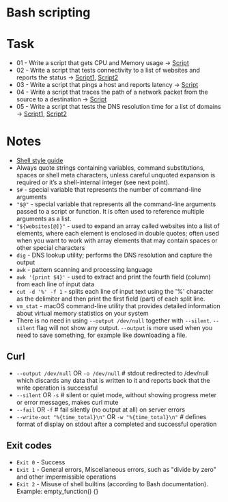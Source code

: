 # Bash scripting 

# Task

- 01 - Write a script that gets CPU and Memory usage -> [Script](https://github.com/adinpilavdzija/devops-internship-atlantbh/blob/develop/01-bash-scripting/01_cpu_and_memory_usage.sh)
- 02 - Write a script that tests connectivity to a list of websites and reports the status -> [Script1](https://github.com/adinpilavdzija/devops-internship-atlantbh/blob/develop/01-bash-scripting/02_connectivity_list_of_websites_1.sh), [Script2](https://github.com/adinpilavdzija/devops-internship-atlantbh/blob/develop/01-bash-scripting/02_connectivity_list_of_websites_2.sh)
- 03 - Write a script that pings a host and reports latency -> [Script](https://github.com/adinpilavdzija/devops-internship-atlantbh/blob/develop/01-bash-scripting/03_ping_host_latency.sh)
- 04 - Write a script that traces the path of a network packet from the source to a destination -> [Script](https://github.com/adinpilavdzija/devops-internship-atlantbh/blob/develop/01-bash-scripting/04_trace_path_network_packet.sh)
- 05 - Write a script that tests the DNS resolution time for a list of domains -> [Script1](https://github.com/adinpilavdzija/devops-internship-atlantbh/blob/develop/01-bash-scripting/05_dns_resolution_time_list_of_domains_1.sh), [Script2](https://github.com/adinpilavdzija/devops-internship-atlantbh/blob/develop/01-bash-scripting/05_dns_resolution_time_list_of_domains_2.sh)

# Notes

- [Shell style guide](https://google.github.io/styleguide/shellguide.html)
- Always quote strings containing variables, command substitutions, spaces or shell meta characters, unless careful unquoted expansion is required or it’s a shell-internal integer (see next point).
- `$#` - special variable that represents the number of command-line arguments
- `"$@"` - special variable that represents all the command-line arguments passed to a script or function. It is often used to reference multiple arguments as a list.
- `"${websites[@]}"` - used to expand an array called websites into a list of elements, where each element is enclosed in double quotes; often used when you want to work with array elements that may contain spaces or other special characters
- `dig` - DNS lookup utility; performs the DNS resolution and capture the output
- `awk` - pattern scanning and processing language
- `awk '{print $4}'` - used to extract and print the fourth field (column) from each line of input data
- `cut -d '%' -f 1` - splits each line of input text using the '%' character as the delimiter and then print the first field (part) of each split line.
- `vm_stat` - macOS command-line utility that provides detailed information about virtual memory statistics on your system
- There is no need in using `--output /dev/null` together with `--silent`.
`--silent` flag will not show any output. `--output` is more used when you need to save something, for example like downloading a file.

## Curl

- `--output /dev/null` OR `-o /dev/null` # stdout redirected to /dev/null which discards any data that is written to it and reports back that the write operation is successful
- `--silent` OR `-s` # silent or quiet mode, without showing progress meter or error messages, makes curl mute
- `--fail` OR `-f` # fail silently (no output at all) on server errors
- `--write-out "%{time_total}\n"` OR `-w "%{time_total}\n"` # defines format of display on stdout after a completed and successful operation

## Exit codes

- `Exit 0` - Success  
- `Exit 1` - General errors, Miscellaneous errors, such as "divide by zero" and other impermissible operations  
- `Exit 2` - Misuse of shell builtins (according to Bash documentation). Example: empty_function() {}  
